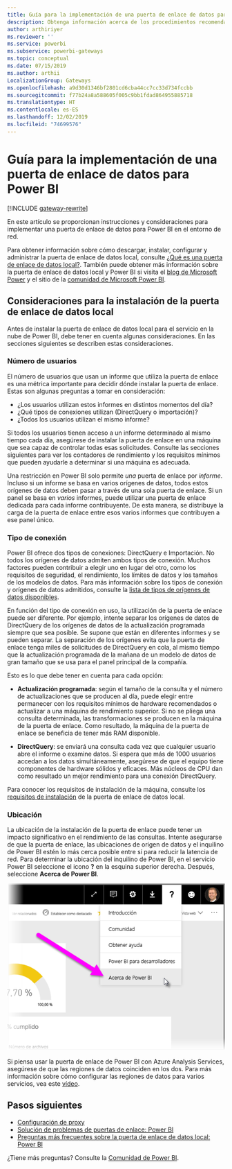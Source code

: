 ```yaml
---
title: Guía para la implementación de una puerta de enlace de datos para Power BI
description: Obtenga información acerca de los procedimientos recomendados y las consideraciones para implementar una puerta de enlace para Power BI.
author: arthiriyer
ms.reviewer: ''
ms.service: powerbi
ms.subservice: powerbi-gateways
ms.topic: conceptual
ms.date: 07/15/2019
ms.author: arthii
LocalizationGroup: Gateways
ms.openlocfilehash: a9d30d1346bf2801cd6cba44cc7cc33d734fccbb
ms.sourcegitcommit: f77b24a8a588605f005c9bb1fdad864955885718
ms.translationtype: HT
ms.contentlocale: es-ES
ms.lasthandoff: 12/02/2019
ms.locfileid: "74699576"
---
```

# <a name="guidance-for-deploying-a-data-gateway-for-power-bi"></a>Guía para la implementación de una puerta de enlace de datos para Power BI

[!INCLUDE [gateway-rewrite](includes/gateway-rewrite.md)]

En este artículo se proporcionan instrucciones y consideraciones para implementar una puerta de enlace de datos para Power BI en el entorno de red.

Para obtener información sobre cómo descargar, instalar, configurar y administrar la puerta de enlace de datos local, consulte [¿Qué es una puerta de enlace de datos local?](/data-integration/gateway/service-gateway-onprem). También puede obtener más información sobre la puerta de enlace de datos local y Power BI si visita el [blog de Microsoft Power](https://powerbi.microsoft.com/blog/) y el sitio de la [comunidad de Microsoft Power BI](https://community.powerbi.com/).

## <a name="installation-considerations-for-the-on-premises-data-gateway"></a>Consideraciones para la instalación de la puerta de enlace de datos local

Antes de instalar la puerta de enlace de datos local para el servicio en la nube de Power BI, debe tener en cuenta algunas consideraciones. En las secciones siguientes se describen estas consideraciones.

### <a name="number-of-users"></a>Número de usuarios

El número de usuarios que usan un informe que utiliza la puerta de enlace es una métrica importante para decidir dónde instalar la puerta de enlace. Estas son algunas preguntas a tomar en consideración:

* ¿Los usuarios utilizan estos informes en distintos momentos del día?
* ¿Qué tipos de conexiones utilizan (DirectQuery o importación)?
* ¿Todos los usuarios utilizan el mismo informe?

Si todos los usuarios tienen acceso a un informe determinado al mismo tiempo cada día, asegúrese de instalar la puerta de enlace en una máquina que sea capaz de controlar todas esas solicitudes. Consulte las secciones siguientes para ver los contadores de rendimiento y los requisitos mínimos que pueden ayudarle a determinar si una máquina es adecuada.

Una restricción en Power BI solo permite *una* puerta de enlace por *informe*. Incluso si un informe se basa en varios orígenes de datos, todos estos orígenes de datos deben pasar a través de una sola puerta de enlace. Si un panel se basa en *varios* informes, puede utilizar una puerta de enlace dedicada para cada informe contribuyente. De esta manera, se distribuye la carga de la puerta de enlace entre esos varios informes que contribuyen a ese panel único.

### <a name="connection-type"></a>Tipo de conexión

Power BI ofrece dos tipos de conexiones: DirectQuery e Importación. No todos los orígenes de datos admiten ambos tipos de conexión. Muchos factores pueden contribuir a elegir uno en lugar del otro, como los requisitos de seguridad, el rendimiento, los límites de datos y los tamaños de los modelos de datos. Para más información sobre los tipos de conexión y orígenes de datos admitidos, consulte la [lista de tipos de orígenes de datos disponibles](service-gateway-data-sources.md#list-of-available-data-source-types).

En función del tipo de conexión en uso, la utilización de la puerta de enlace puede ser diferente. Por ejemplo, intente separar los orígenes de datos de DirectQuery de los orígenes de datos de la actualización programada siempre que sea posible. Se supone que están en diferentes informes y se pueden separar. La separación de los orígenes evita que la puerta de enlace tenga miles de solicitudes de DirectQuery en cola, al mismo tiempo que la actualización programada de la mañana de un modelo de datos de gran tamaño que se usa para el panel principal de la compañía. 

Esto es lo que debe tener en cuenta para cada opción:

* **Actualización programada**: según el tamaño de la consulta y el número de actualizaciones que se producen al día, puede elegir entre permanecer con los requisitos mínimos de hardware recomendados o actualizar a una máquina de rendimiento superior. Si no se pliega una consulta determinada, las transformaciones se producen en la máquina de la puerta de enlace. Como resultado, la máquina de la puerta de enlace se beneficia de tener más RAM disponible.

* **DirectQuery**: se enviará una consulta cada vez que cualquier usuario abre el informe o examine datos. Si espera que más de 1000 usuarios accedan a los datos simultáneamente, asegúrese de que el equipo tiene componentes de hardware sólidos y eficaces. Más núcleos de CPU dan como resultado un mejor rendimiento para una conexión DirectQuery.

Para conocer los requisitos de instalación de la máquina, consulte los [requisitos de instalación](/data-integration/gateway/service-gateway-install#requirements) de la puerta de enlace de datos local.

### <a name="location"></a>Ubicación

La ubicación de la instalación de la puerta de enlace puede tener un impacto significativo en el rendimiento de las consultas. Intente asegurarse de que la puerta de enlace, las ubicaciones de origen de datos y el inquilino de Power BI estén lo más cerca posible entre sí para reducir la latencia de red. Para determinar la ubicación del inquilino de Power BI, en el servicio Power BI seleccione el icono **?** en la esquina superior derecha. Después, seleccione **Acerca de Power BI**.

![Determinación de la ubicación del inquilino de Power BI](media/service-gateway-deployment-guidance/powerbi-gateway-deployment-guidance_02.png)

Si piensa usar la puerta de enlace de Power BI con Azure Analysis Services, asegúrese de que las regiones de datos coinciden en los dos. Para más información sobre cómo configurar las regiones de datos para varios servicios, vea este [vídeo](https://guyinacube.com/2018/01/power-bi-azure-analysis-services-gateway-data-region/).

## <a name="next-steps"></a>Pasos siguientes

* [Configuración de proxy](/data-integration/gateway/service-gateway-proxy)  
* [Solución de problemas de puertas de enlace: Power BI](service-gateway-onprem-tshoot.md)  
* [Preguntas más frecuentes sobre la puerta de enlace de datos local: Power BI](service-gateway-power-bi-faq.md)  

¿Tiene más preguntas? Consulte la [Comunidad de Power BI](https://community.powerbi.com/).

